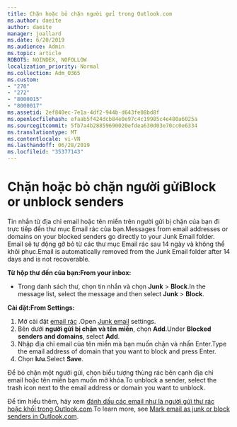```yaml
---
title: Chặn hoặc bỏ chặn người gửi trong Outlook.com
ms.author: daeite
author: daeite
manager: joallard
ms.date: 6/20/2019
ms.audience: Admin
ms.topic: article
ROBOTS: NOINDEX, NOFOLLOW
localization_priority: Normal
ms.collection: Adm_O365
ms.custom:
- "270"
- "272"
- "8000015"
- "8000017"
ms.assetid: 2ef840ec-7e1a-4df2-944b-d643fe08bd8f
ms.openlocfilehash: efaab5f424dcb84e0e97c4c19985c4e480a6025a
ms.sourcegitcommit: 5fb7a4b28859690020efdea630d03e70cc0e6334
ms.translationtype: MT
ms.contentlocale: vi-VN
ms.lasthandoff: 06/28/2019
ms.locfileid: "35377143"
---
```

# <a name="block-or-unblock-senders"></a><span data-ttu-id="336cd-102">Chặn hoặc bỏ chặn người gửi</span><span class="sxs-lookup"><span data-stu-id="336cd-102">Block or unblock senders</span></span>

<span data-ttu-id="336cd-103">Tin nhắn từ địa chỉ email hoặc tên miền trên người gửi bị chặn của bạn đi trực tiếp đến thư mục Email rác của bạn.</span><span class="sxs-lookup"><span data-stu-id="336cd-103">Messages from email addresses or domains on your blocked senders go directly to your Junk Email folder.</span></span> <span data-ttu-id="336cd-104">Email sẽ tự động gỡ bỏ từ các thư mục Email rác sau 14 ngày và không thể khôi phục.</span><span class="sxs-lookup"><span data-stu-id="336cd-104">Email is automatically removed from the Junk Email folder after 14 days and is not recoverable.</span></span>

<span data-ttu-id="336cd-105">**Từ hộp thư đến của bạn:**</span><span class="sxs-lookup"><span data-stu-id="336cd-105">**From your inbox:**</span></span>

- <span data-ttu-id="336cd-106">Trong danh sách thư, chọn tin nhắn và chọn **Junk** > **Block**.</span><span class="sxs-lookup"><span data-stu-id="336cd-106">In the message list, select the message and then select **Junk** > **Block**.</span></span>

<span data-ttu-id="336cd-107">**Cài đặt:**</span><span class="sxs-lookup"><span data-stu-id="336cd-107">**From Settings:**</span></span>

1. <span data-ttu-id="336cd-108">Mở cài đặt [email rác](https://outlook.live.com/mail/options/mail/junkEmail) .</span><span class="sxs-lookup"><span data-stu-id="336cd-108">Open [Junk email](https://outlook.live.com/mail/options/mail/junkEmail) settings.</span></span>
2. <span data-ttu-id="336cd-109">Bên dưới **người gửi bị chặn và tên miền**, chọn **Add**.</span><span class="sxs-lookup"><span data-stu-id="336cd-109">Under **Blocked senders and domains**, select **Add**.</span></span>
3. <span data-ttu-id="336cd-110">Nhập địa chỉ email của tên miền mà bạn muốn chặn và nhấn Enter.</span><span class="sxs-lookup"><span data-stu-id="336cd-110">Type the email address of domain that you want to block and press Enter.</span></span>
4. <span data-ttu-id="336cd-111">Chọn **lưu**.</span><span class="sxs-lookup"><span data-stu-id="336cd-111">Select **Save**.</span></span>

<span data-ttu-id="336cd-112">Để bỏ chặn một người gửi, chọn biểu tượng thùng rác bên cạnh địa chỉ email hoặc tên miền bạn muốn mở khóa.</span><span class="sxs-lookup"><span data-stu-id="336cd-112">To unblock a sender, select the trash icon next to the email address or domain you want to unblock.</span></span>

<span data-ttu-id="336cd-113">Để tìm hiểu thêm, hãy xem [đánh dấu các email như là người gửi thư rác hoặc khối trong Outlook.com](https://support.office.com/article/a3ece97b-82f8-4a5e-9ac3-e92fa6427ae4?wt.mc_id=Office_Outlook_com_Alchemy).</span><span class="sxs-lookup"><span data-stu-id="336cd-113">To learn more, see [Mark email as junk or block senders in Outlook.com](https://support.office.com/article/a3ece97b-82f8-4a5e-9ac3-e92fa6427ae4?wt.mc_id=Office_Outlook_com_Alchemy).</span></span>